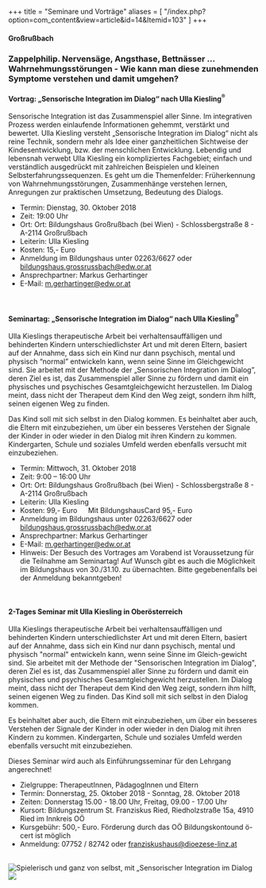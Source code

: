 +++
title = "Seminare und Vorträge"
aliases = [
  "/index.php?option=com_content&view=article&id=14&Itemid=103"
]
+++

<h4><b>Großrußbach</b></h4>

### Zappelphilip. Nervensäge, Angsthase, Bettnässer ... Wahrnehmungsstörungen - Wie kann man diese zunehmenden Symptome verstehen und damit umgehen?

<h4>Vortrag: „Sensorische Integration im Dialog“ nach Ulla Kiesling<sup>&reg;</sup></h4>

Sensorische Integration ist das Zusammenspiel aller Sinne. Im integrativen Prozess werden einlaufende Informationen gehemmt, verstärkt und bewertet. Ulla Kiesling versteht „Sensorische Integration im Dialog“ nicht als reine Technik, sondern mehr als Idee einer ganzheitlichen Sichtweise der Kindesentwicklung, bzw. der menschlichen Entwicklung.
Lebendig und lebensnah verwebt Ulla Kiesling ein kompliziertes Fachgebiet; einfach und verständlich ausgedrückt mit zahlreichen Beispielen und kleinen Selbsterfahrungssequenzen. Es geht um die Themenfelder: Früherkennung von Wahrnehmungsstörungen, Zusammenhänge verstehen lernen, Anregungen zur praktischen Umsetzung, Bedeutung des Dialogs.

  - Termin: Dienstag, 30. Oktober 2018
  - Zeit: 19:00 Uhr
  - Ort: Ort: Bildungshaus Großrußbach (bei Wien) - Schlossbergstraße 8 - A-2114 Großrußbach
  - Leiterin: Ulla Kiesling
  - Kosten: 15,- Euro
  - Anmeldung im Bildungshaus unter 02263/6627 oder [bildungshaus.grossrussbach@edw.or.at](mailto:bildungshaus.grossrussbach@edw.or.at)
  - Ansprechpartner: Markus Gerhartinger
  - E-Mail: [m.gerhartinger@edw.or.at](mailto:m.gerhartinger@edw.or.at)

<br />

<h4>Seminartag: „Sensorische Integration im Dialog“ nach Ulla Kiesling<sup>&reg;</sup></h4>

Ulla Kieslings therapeutische Arbeit bei verhaltensauffälligen und behinderten Kindern unterschiedlichster Art und mit deren Eltern, basiert auf der Annahme, dass sich ein Kind nur dann psychisch, mental und physisch “normal” entwickeln kann, wenn seine Sinne im Gleichgewicht sind.
Sie arbeitet mit der Methode der „Sensorischen Integration im Dialog”, deren Ziel es ist, das Zusammenspiel aller Sinne zu fördern und damit ein physisches und psychisches Gesamtgleichgewicht herzustellen. Im Dialog meint, dass nicht der Therapeut dem Kind den Weg zeigt, sondern ihm hilft, seinen eigenen Weg zu finden.


Das Kind soll mit sich selbst in den Dialog kommen. Es beinhaltet aber auch, die Eltern mit einzubeziehen, um über ein besseres Verstehen der Signale der Kinder in oder wieder in den Dialog mit ihren Kindern zu kommen. Kindergarten, Schule und soziales Umfeld werden ebenfalls versucht mit einzubeziehen.

  - Termin: Mittwoch, 31. Oktober 2018
  - Zeit: 9:00 – 16:00 Uhr
  - Ort: Ort: Bildungshaus Großrußbach (bei Wien) - Schlossbergstraße 8 - A-2114 Großrußbach
  - Leiterin: Ulla Kiesling
  - Kosten: 99,- Euro &emsp; Mit BildungshausCard 95,- Euro
  - Anmeldung im Bildungshaus unter 02263/6627 oder [bildungshaus.grossrussbach@edw.or.at](mailto:bildungshaus.grossrussbach@edw.or.at)
  - Ansprechpartner: Markus Gerhartinger
  - E-Mail: [m.gerhartinger@edw.or.at](mailto:m.gerhartinger@edw.or.at)
  - Hinweis: Der Besuch des Vortrages am Vorabend ist Voraussetzung für die Teilnahme am Seminartag! Auf Wunsch gibt es auch die Möglichkeit im Bildungshaus von 30./31.10. zu übernachten. Bitte gegebenenfalls bei der Anmeldung bekanntgeben!


<br />



<h4>2-Tages Seminar mit Ulla Kiesling in Oberösterreich</h4>
 
Ulla Kieslings therapeutische Arbeit bei verhaltensauffälligen und behinderten Kindern unterschiedlichster Art und mit deren Eltern, basiert auf der Annahme, dass sich ein Kind nur dann psychisch, mental und physisch "normal" entwickeln kann, wenn seine Sinne im Gleich-gewicht sind. Sie arbeitet mit der Methode der "Sensorischen Integration im Dialog", deren Ziel es ist, das Zusammenspiel aller Sinne zu fördern und damit ein physisches und psychisches Gesamtgleichgewicht herzustellen. Im Dialog meint, dass nicht der Therapeut dem Kind den Weg zeigt, sondern ihm hilft, seinen eigenen Weg zu finden. Das Kind soll mit sich selbst in den Dialog kommen.

Es beinhaltet aber auch, die Eltern mit einzubeziehen, um über ein besseres Verstehen der Signale der Kinder in oder wieder in den Dialog mit ihren Kindern zu kommen. Kindergarten, Schule und soziales Umfeld werden ebenfalls versucht mit einzubeziehen.

Dieses Seminar wird auch als Einführungsseminar für den Lehrgang angerechnet!

  - Zielgruppe: TherapeutInnen, PädagogInnen und Eltern
  - Termin: Donnerstag, 25. Oktober 2018 - Sonntag, 28. Oktober 2018
  - Zeiten: Donnerstag 15.00 - 18.00 Uhr, Freitag, 09.00 - 17.00 Uhr
  - Kursort: Bildungszentrum St. Franziskus Ried, Riedholzstraße 15a, 4910 Ried im Innkreis OÖ
  - Kursgebühr: 500,- Euro. Förderung durch das OÖ Bildungskontound ö-cert ist möglich
  - Anmeldung: 07752 / 82742 oder [franziskushaus@dioezese-linz.at](mailto:franziskushaus@dioezese-linz.at)


<br />

<div class="rounded-big">
  <img src="/si-2.jpg" alt="Spielerisch und ganz von selbst, mit „Sensorischer Integration im Dialog" nach Ulla Kiesling®" />
</div>


<img class="photo-big" src="/ulla-kiesling-praxis/ulla-kiesling-praxis-8.jpg" />

